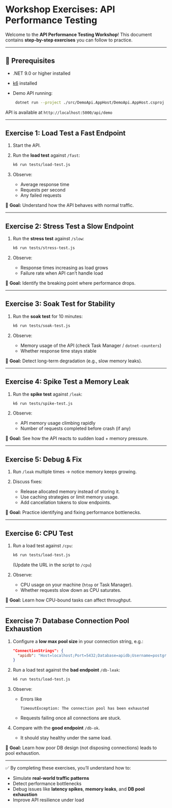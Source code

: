 # Workshop Exercises: API Performance Testing

Welcome to the **API Performance Testing Workshop**!
This document contains **step-by-step exercises** you can follow to practice.

---

## 🏁 Prerequisites

* .NET 9.0 or higher installed
* [k6](https://k6.io/docs/get-started/installation/) installed
* Demo API running:

  ```bash
   dotnet run --project ./src/DemoApi.AppHost/DemoApi.AppHost.csproj
  ```

API is available at `http://localhost:5000/api/demo`

---

## Exercise 1: Load Test a Fast Endpoint

1. Start the API.
2. Run the **load test** against `/fast`:

   ```bash
   k6 run tests/load-test.js
   ```
3. Observe:

   * Average response time
   * Requests per second
   * Any failed requests

📌 **Goal:** Understand how the API behaves with normal traffic.

---

## Exercise 2: Stress Test a Slow Endpoint

1. Run the **stress test** against `/slow`:

   ```bash
   k6 run tests/stress-test.js
   ```
2. Observe:

   * Response times increasing as load grows
   * Failure rate when API can’t handle load

📌 **Goal:** Identify the breaking point where performance drops.

---

## Exercise 3: Soak Test for Stability

1. Run the **soak test** for 10 minutes:

   ```bash
   k6 run tests/soak-test.js
   ```
2. Observe:

   * Memory usage of the API (check Task Manager / `dotnet-counters`)
   * Whether response time stays stable

📌 **Goal:** Detect long-term degradation (e.g., slow memory leaks).

---

## Exercise 4: Spike Test a Memory Leak

1. Run the **spike test** against `/leak`:

   ```bash
   k6 run tests/spike-test.js
   ```
2. Observe:

   * API memory usage climbing rapidly
   * Number of requests completed before crash (if any)

📌 **Goal:** See how the API reacts to sudden load + memory pressure.

---

## Exercise 5: Debug & Fix

1. Run `/leak` multiple times → notice memory keeps growing.
2. Discuss fixes:

   * Release allocated memory instead of storing it.
   * Use caching strategies or limit memory usage.
   * Add cancellation tokens to slow endpoints.

📌 **Goal:** Practice identifying and fixing performance bottlenecks.

---

## Exercise 6: CPU Test

1. Run a load test against `/cpu`:

   ```bash
   k6 run tests/load-test.js
   ```

   (Update the URL in the script to `/cpu`)

2. Observe:

   * CPU usage on your machine (`htop` or Task Manager).
   * Whether requests slow down as CPU saturates.

📌 **Goal:** Learn how CPU-bound tasks can affect throughput.

---

## Exercise 7: Database Connection Pool Exhaustion

1. Configure a **low max pool size** in your connection string, e.g.:

   ```json
   "ConnectionStrings": {
     "apidb": "Host=localhost;Port=5432;Database=apidb;Username=postgres;Password=postgres;Maximum Pool Size=10"
   }
   ```

2. Run a load test against the **bad endpoint** `/db-leak`:

   ```bash
   k6 run tests/load-test.js
   ```

3. Observe:

   * Errors like

     ```
     TimeoutException: The connection pool has been exhausted
     ```
   * Requests failing once all connections are stuck.

4. Compare with the **good endpoint** `/db-ok`.

   * It should stay healthy under the same load.

📌 **Goal:** Learn how poor DB design (not disposing connections) leads to pool exhaustion.

---

✅ By completing these exercises, you’ll understand how to:

* Simulate **real-world traffic patterns**
* Detect performance bottlenecks
* Debug issues like **latency spikes**, **memory leaks**, and **DB pool exhaustion**
* Improve API resilience under load
